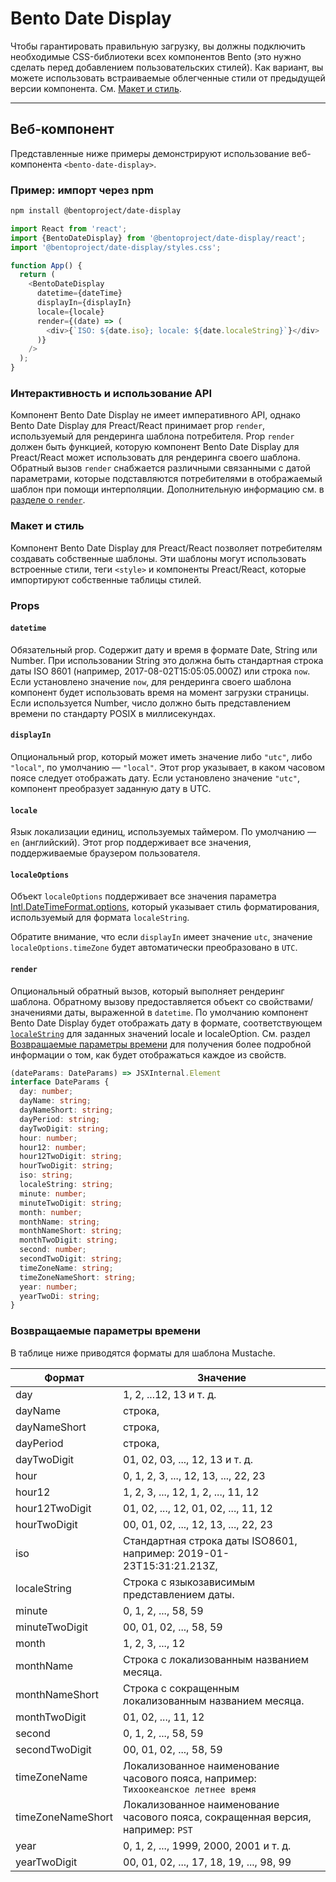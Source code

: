 # Bento Date Display

Чтобы гарантировать правильную загрузку, вы должны подключить необходимые CSS-библиотеки всех компонентов Bento (это нужно сделать перед добавлением пользовательских стилей). Как вариант, вы можете использовать встраиваемые облегченные стили от предыдущей версии компонента. См. [Макет и стиль](#layout-and-style).

<!--
## Web Component

TODO(https://go.amp.dev/issue/36619): Restore this section. We don't include it because we don't support <template> in Bento Web Components yet.

An older version of this file contains the removed section, though it's incorrect:

https://github.com/ampproject/amphtml/blob/422d171e87571c4d125a2bf956e78e92444c10e8/extensions/amp-date-display/1.0/README.md
-->

---

## Веб-компонент

Представленные ниже примеры демонстрируют использование веб-компонента `<bento-date-display>`.

### Пример: импорт через npm

```sh
npm install @bentoproject/date-display
```

```javascript
import React from 'react';
import {BentoDateDisplay} from '@bentoproject/date-display/react';
import '@bentoproject/date-display/styles.css';

function App() {
  return (
    <BentoDateDisplay
      datetime={dateTime}
      displayIn={displayIn}
      locale={locale}
      render={(date) => (
        <div>{`ISO: ${date.iso}; locale: ${date.localeString}`}</div>
      )}
    />
  );
}
```

### Интерактивность и использование API

Компонент Bento Date Display не имеет императивного API, однако Bento Date Display для Preact/React принимает prop `render`, используемый для рендеринга шаблона потребителя. Prop `render` должен быть функцией, которую компонент Bento Date Display для Preact/React может использовать для рендеринга своего шаблона. Обратный вызов `render` снабжается различными связанными с датой параметрами, которые подставляются потребителями в отображаемый шаблон при помощи интерполяции. Дополнительную информацию см. в <a href="#render" data-md-type="link">разделе о `render`</a>.

### Макет и стиль

Компонент Bento Date Display для Preact/React позволяет потребителям создавать собственные шаблоны. Эти шаблоны могут использовать встроенные стили, теги `<style>` и компоненты Preact/React, которые импортируют собственные таблицы стилей.

### Props

#### `datetime`

Обязательный prop. Содержит дату и время в формате Date, String или Number. При использовании String это должна быть стандартная строка даты ISO 8601 (например, 2017-08-02T15:05:05.000Z) или строка `now`. Если установлено значение `now`, для рендеринга своего шаблона компонент будет использовать время на момент загрузки страницы. Если используется Number, число должно быть представлением времени по стандарту POSIX в миллисекундах.

#### `displayIn`

Опциональный prop, который может иметь значение либо `"utc"`, либо `"local"`, по умолчанию — `"local"`. Этот prop указывает, в каком часовом поясе следует отображать дату. Если установлено значение `"utc"`, компонент преобразует заданную дату в UTC.

#### `locale`

Язык локализации единиц, используемых таймером. По умолчанию — `en` (английский). Этот prop поддерживает все значения, поддерживаемые браузером пользователя.

#### `localeOptions`

Объект `localeOptions` поддерживает все значения параметра [Intl.DateTimeFormat.options](https://developer.mozilla.org/en-US/docs/Web/JavaScript/Reference/Global_Objects/Intl/DateTimeFormat/DateTimeFormat#parameters), который указывает стиль форматирования, используемый для формата `localeString`.

Обратите внимание, что если `displayIn` имеет значение `utc`, значение `localeOptions.timeZone` будет автоматически преобразовано в `UTC`.

#### `render`

Опциональный обратный вызов, который выполняет рендеринг шаблона. Обратному вызову предоставляется объект со свойствами/значениями даты, выраженной в `datetime`. По умолчанию компонент Bento Date Display будет отображать дату в формате, соответствующем [`localeString`](https://developer.mozilla.org/en-US/docs/Web/JavaScript/Reference/Global_Objects/Date/toLocaleString) для заданных значений locale и localeOption. См. раздел [Возвращаемые параметры времени](#returned-time-parameters) для получения более подробной информации о том, как будет отображаться каждое из свойств.

```typescript
(dateParams: DateParams) => JSXInternal.Element
interface DateParams {
  day: number;
  dayName: string;
  dayNameShort: string;
  dayPeriod: string;
  dayTwoDigit: string;
  hour: number;
  hour12: number;
  hour12TwoDigit: string;
  hourTwoDigit: string;
  iso: string;
  localeString: string;
  minute: number;
  minuteTwoDigit: string;
  month: number;
  monthName: string;
  monthNameShort: string;
  monthTwoDigit: string;
  second: number;
  secondTwoDigit: string;
  timeZoneName: string;
  timeZoneNameShort: string;
  year: number;
  yearTwoDi: string;
}
```

### Возвращаемые параметры времени

В таблице ниже приводятся форматы для шаблона Mustache.

Формат | Значение
--- | ---
day | 1, 2, ...12, 13 и т. д.
dayName | строка,
dayNameShort | строка,
dayPeriod | строка,
dayTwoDigit | 01, 02, 03, ..., 12, 13 и т. д.
hour | 0, 1, 2, 3, ..., 12, 13, ..., 22, 23
hour12 | 1, 2, 3, ..., 12, 1, 2, ..., 11, 12
hour12TwoDigit | 01, 02, ..., 12, 01, 02, ..., 11, 12
hourTwoDigit | 00, 01, 02, ..., 12, 13, ..., 22, 23
iso | Стандартная строка даты ISO8601, например: 2019-01-23T15:31:21.213Z,
localeString | Строка с языкозависимым представлением даты.
minute | 0, 1, 2, ..., 58, 59
minuteTwoDigit | 00, 01, 02, ..., 58, 59
month | 1, 2, 3, ..., 12
monthName | Строка с локализованным названием месяца.
monthNameShort | Строка с сокращенным локализованным названием месяца.
monthTwoDigit | 01, 02, ..., 11, 12
second | 0, 1, 2, ..., 58, 59
secondTwoDigit | 00, 01, 02, ..., 58, 59
timeZoneName | Локализованное наименование часового пояса, например: `Тихоокеанское летнее время`
timeZoneNameShort | Локализованное наименование часового пояса, сокращенная версия, например: `PST`
year | 0, 1, 2, ..., 1999, 2000, 2001 и т. д.
yearTwoDigit | 00, 01, 02, ..., 17, 18, 19, ..., 98, 99
